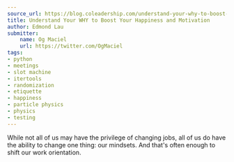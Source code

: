 ```yaml
---
source_url: https://blog.coleadership.com/understand-your-why-to-boost-your-happiness-and-motivation/
title: Understand Your WHY to Boost Your Happiness and Motivation
author: Edmond Lau
submitter:
    name: Og Maciel
    url: https://twitter.com/OgMaciel
tags:
- python
- meetings
- slot machine
- itertools
- randomization
- etiquette
- happiness
- particle physics
- physics
- testing
---
```


While not all of us may have the privilege of changing jobs, all of us do have the ability to change one thing: our mindsets. And that\'s often enough to shift our work orientation.
